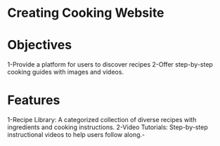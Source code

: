 # Creating Cooking Website

# Objectives
1-Provide a platform for users to discover recipes
2-Offer step-by-step cooking guides with images and videos.

# Features
1-Recipe Library: A categorized collection of diverse recipes with ingredients and cooking instructions.
2-Video Tutorials: Step-by-step instructional videos to help users follow along.-

